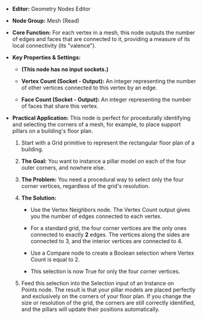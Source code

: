 - **Editor:** Geometry Nodes Editor
    
- **Node Group:** Mesh (Read)
    
- **Core Function:** For each vertex in a mesh, this node outputs the number of edges and faces that are connected to it, providing a measure of its local connectivity (its "valence").
    
- **Key Properties & Settings:**
    
    - **(This node has no input sockets.)**
        
    - **Vertex Count (Socket - Output):** An integer representing the number of other vertices connected to this vertex by an edge.
        
    - **Face Count (Socket - Output):** An integer representing the number of faces that share this vertex.
        
- **Practical Application:** This node is perfect for procedurally identifying and selecting the corners of a mesh, for example, to place support pillars on a building's floor plan.
    
    1. Start with a Grid primitive to represent the rectangular floor plan of a building.
        
    2. **The Goal:** You want to instance a pillar model on each of the four outer corners, and nowhere else.
        
    3. **The Problem:** You need a procedural way to select only the four corner vertices, regardless of the grid's resolution.
        
    4. **The Solution:**
        
        - Use the Vertex Neighbors node. The Vertex Count output gives you the number of edges connected to each vertex.
            
        - For a standard grid, the four corner vertices are the only ones connected to exactly **2** edges. The vertices along the sides are connected to 3, and the interior vertices are connected to 4.
            
        - Use a Compare node to create a Boolean selection where Vertex Count is equal to 2.
            
        - This selection is now True for only the four corner vertices.
            
    5. Feed this selection into the Selection input of an Instance on Points node. The result is that your pillar models are placed perfectly and exclusively on the corners of your floor plan. If you change the size or resolution of the grid, the corners are still correctly identified, and the pillars will update their positions automatically.